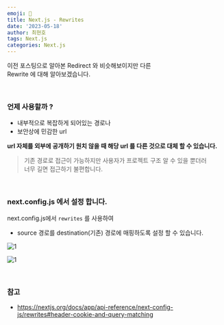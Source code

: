 ```yaml
---
emoji: 📖
title: Next.js - Rewrites
date: '2023-05-18'
author: 최현호
tags: Next.js
categories: Next.js
---
```


이전 포스팅으로 알아본 Redirect 와 비슷해보이지만 다른 <br>
Rewrite 에 대해 알아보겠습니다.

<br>

### 언제 사용할까 ?

- 내부적으로 복잡하게 되어있는 경로나
- 보안상에 민감한 url

**url 자체를 외부에 공개하기 원치 않을 때 해당 url 를 다른 것으로 대체 할 수 있습니다.**

> 기존 경로로 접근이 가능하지만 사용자가 프로젝트 구조 알 수 있을 뿐더러 <br>
> 너무 길면 접근하기 불편합니다.

<br>

### next.config.js 에서 설정 합니다.

next.config.js에서 `rewrites` 를 사용하여

- source 경로를 destination(기존) 경로에 매핑하도록 설정 할 수 있습니다.

![1](https://github.com/Choi-HyunHo/hyunho-gatsby-blog/assets/87301268/2dd9b1ca-9c03-4661-8a04-500a90606358)

![1](https://github.com/Choi-HyunHo/hyunho-gatsby-blog/assets/87301268/e2b49fcd-eeac-4a66-87de-c5c919140f21)

<br>

### 참고

- https://nextjs.org/docs/app/api-reference/next-config-js/rewrites#header-cookie-and-query-matching

<br>

```toc

```
